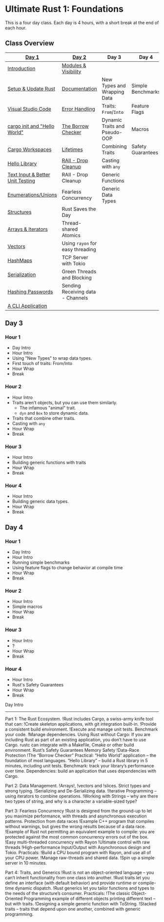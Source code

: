 # Ultimate Rust 1: Foundations

This is a four day class. Each day is 4 hours, with a short break at the end
of each hour.

## Class Overview

| **[Day 1](./day1/readme.md)**                                         | **[Day 2](./day2/readme.md)**                         | **Day 3**                     | **Day 4**         |
|-----------------------------------------------------------------------|-------------------------------------------------------|-------------------------------|-------------------|
| [Introduction](./day1/hour1/class_intro.md#class-overview)            | [Modules & Visibility](./day2/hour1/modules.md)       |
| [Setup & Update Rust](./day1/hour1/setup_rust.md)                     | [Documentation](./day2/hour1/documentation.md)        | New Types and Wrapping Data   | Simple Benchmarks |
| [Visual Studio Code](./day1/hour1/setup_ide.md)                       | [Error Handling](./day2/hour1/errors.md)              | Traits: `From`/`Into`         | Feature Flags     |
| [cargo init and "Hello World"](./day1/hour1/hello_world.md)           | [The Borrow Checker](./day2/hour2/borrow_checker.md)  | Dynamic Traits and Pseudo-OOP | Macros            |
| [Cargo Workspaces](./day1/hour1/workspaces.md)                        | [Lifetimes](./day2/hour2/lifetimes.md)                | Combining Traits              | Safety Guarantees |
| [Hello Library](./day1/hour1/hello_library.md)                        | [RAII - Drop Cleanup](./day2/hour2/raii.md)           | Casting with `any`            |                   |
| [Text Input & Better Unit Testing](./day1/hour1/simple_login_test.md) | RAII - Drop Cleanup                                   | Generic Functions             |                   |
| [Enumerations/Unions](./day1/hour2/enums.md)                          | Fearless Concurrency                                  | Generic Data Types            |                   |
| [Structures](./day1/hour2/structs.md)                                 | Rust Saves the Day                                    |                               |                   |
| [Arrays & Iterators](./day1/hour2/structs.md)                         | Thread-shared Atomics                                 |                               |                   |
| [Vectors](./day1/hour3/vectors.md)                                    | Using `rayon` for easy threading                      |                               |                   |
| [HashMaps](./day1/hour3/hashmaps.md)                                  | TCP Server with Tokio                                 |                               |                   |
| [Serialization](./day1/hour3/serialization.md)                        | Green Threads and Blocking                            |                               |                   |
| [Hashing Passwords](./day1/hour3/hashing.md)                          | Sending Receiving data - Channels                     |                               |                   |
| [A CLI Application](./day1/hour4/cli.md)                              |                                                       |                               |                   |


## Day 3

### Hour 1 

* Day Intro
* Hour Intro
* Using "New Types" to wrap data types.
* First touch of traits: From/Into
* Hour Wrap
* Break

### Hour 2

* Hour Intro
* Traits aren't objects, but you can use them similarly.
    * The infamous "animal" trait.
    * `dyn` and `Box` to store dynamic data.
* Traits that combine other traits.
* Casting with `any`
* Hour Wrap
* Break

### Hour 3

* Hour Intro
* Building generic functions with traits
* Hour Wrap
* Break

### Hour 4

* Hour Intro
* Building generic data types.
* Hour Wrap
* Break

## Day 4

### Hour 1 

* Day Intro
* Hour Intro
* Running simple benchmarks
* Using feature flags to change behavior at compile time
* Hour Wrap
* Break

### Hour 2

* Hour Intro
* Simple macros
* Hour Wrap
* Break

### Hour 3

* Hour Intro
* ?
* Hour Wrap
* Break

### Hour 4

* Hour Intro
* Rust's Safety Guarantees
* Hour Wrap
* Break

Day Intro

----

Part 1: The Rust Ecosystem.
!Rust includes Cargo, a swiss-army knife tool that can:
!Create skeleton applications, with git integration built-in.
!Provide a consistent build environment.
!Execute and manage unit tests.
Benchmark your code.
!Manage dependencies.
Using Rust without Cargo:
If you are including Rust as part of an existing application, you don’t have to use Cargo. rustc can integrate with a Makefile, Cmake or other build environment.
Rust’s Safety Guarantees
Memory Safety
!Data-Race Protection
!The “Borrow Checker”
Practical:
“Hello World” application – the foundation of most languages.
“Hello Library” – build a Rust library in 5 minutes, including unit tests.
Benchmark: track your library’s performance over time.
Dependencies: build an application that uses dependencies with Cargo.

Part 2: Data Management.
!Arrays!, !vectors and !slices.
Strict types and strong typing.
!Serializing and De-Serializing data.
!Iterative Programming – using iterators to combine operations.
!Working with Strings – why are there two types of string, and why is a character a variable-sized type?

Part 3: Fearless Concurrency
!Rust is designed from the ground-up to let you maximize performance, with threads and asynchronous execution patterns.
Protection from data races
!Example C++ program that compiles without warnings, but gives the wrong results because of a data race.
!Example of Rust not permitting an equivalent example to compile: you are protected against the most common concurrency errors out of the box.
!Easy multi-threaded concurrency with Rayon
!Ultimate control with raw threads
!High-performance Input/Output with Asynchronous design and Tokio.
Practicals:
!Build a CPU bound program with Rayon, and use all of your CPU power.
!Manage raw-threads and shared data.
!Spin up a simple server in 10 minutes.

Part 4: Traits, and Generics
!Rust is not an object-oriented language – you can’t inherit functionality from one class into another.
!Rust traits let you define an interface (with default behavior) and provide runtime or compile-time dynamic dispatch.
!Rust generics let you tailor functions and types to the needs of the structure’s consumer.
Practicals:
!The classic Object-Oriented Programming example of different objects printing different text – but with traits.
!Designing a simple generic function with ToString.
!Stacked traits – traits that depend upon one another, combined with generic programming.
